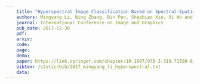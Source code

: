 ```yaml
---
    title: "Hyperspectral Image Classification Based on Spectral-Spatial Cooperative Feature and Deep Forest"
    authors: Mingyang Li, Ning Zhang, Bin Pan, Shaobiao Xie, Xi Wu and **Zhenwei Shi**
    journal: International Conference on Image and Graphics
    pub_date: 2017-12-30
    pdf: 
    arxiv: 
    code: 
    page: 
    demo: 
    paper: https://link.springer.com/chapter/10.1007/978-3-319-71598-8_29
    bibtex: /static/bib/2017_mingyang_li_hyperspectral.txt
    data:
---
```

    